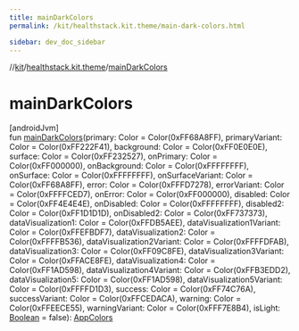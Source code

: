 ```yaml
---
title: mainDarkColors
permalink: /kit/healthstack.kit.theme/main-dark-colors.html

sidebar: dev_doc_sidebar
---
```

//[kit](../../index.html)/[healthstack.kit.theme](index.html)/[mainDarkColors](main-dark-colors.html)



# mainDarkColors



[androidJvm]\
fun [mainDarkColors](main-dark-colors.html)(primary: Color = Color(0xFF68A8FF), primaryVariant: Color = Color(0xFF222F41), background: Color = Color(0xFF0E0E0E), surface: Color = Color(0xFF232527), onPrimary: Color = Color(0xFF000000), onBackground: Color = Color(0xFFFFFFFF), onSurface: Color = Color(0xFFFFFFFF), onSurfaceVariant: Color = Color(0xFF68A8FF), error: Color = Color(0xFFFD7278), errorVariant: Color = Color(0xFFFFCED7), onError: Color = Color(0xFF000000), disabled: Color = Color(0xFF4E4E4E), onDisabled: Color = Color(0xFFFFFFFF), disabled2: Color = Color(0xFF1D1D1D), onDisabled2: Color = Color(0xFF737373), dataVisualization1: Color = Color(0xFFDB5AEE), dataVisualization1Variant: Color = Color(0xFFEFBDF7), dataVisualization2: Color = Color(0xFFFFB536), dataVisualization2Variant: Color = Color(0xFFFFDFAB), dataVisualization3: Color = Color(0xFF09C8FE), dataVisualization3Variant: Color = Color(0xFFACE8FE), dataVisualization4: Color = Color(0xFF1AD598), dataVisualization4Variant: Color = Color(0xFFB3EDD2), dataVisualization5: Color = Color(0xFF1AD598), dataVisualization5Variant: Color = Color(0xFFFFD1D3), success: Color = Color(0xFF74C76A), successVariant: Color = Color(0xFFCEDACA), warning: Color = Color(0xFFEECE55), warningVariant: Color = Color(0xFFF7E8B4), isLight: [Boolean](https://kotlinlang.org/api/latest/jvm/stdlib/kotlin/-boolean/index.html) = false): [AppColors](-app-colors/index.html)




